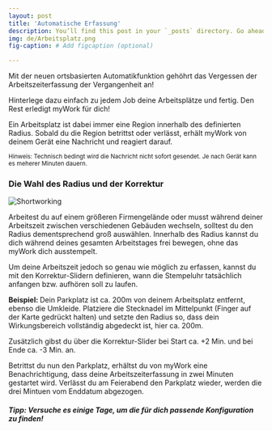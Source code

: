 ```yaml
---
layout: post
title: 'Automatische Erfassung'
description: You’ll find this post in your `_posts` directory. Go ahead and edit it and re-build the site to see your changes. # Add post description (optional)
img: de/Arbeitsplatz.png
fig-caption: # Add figcaption (optional)

---
```


Mit der neuen ortsbasierten Automatikfunktion gehöhrt das Vergessen der Arbeitszeiterfassung der Vergangenheit an!

Hinterlege dazu einfach zu jedem Job deine Arbeitsplätze und fertig. 
Den Rest erledigt myWork für dich!

Ein Arbeitsplatz ist dabei immer eine Region innerhalb des definierten Radius. Sobald du die Region betrittst oder verlässt, erhält myWork von deinem Gerät eine Nachricht und reagiert darauf.

<sup>Hinweis: Technisch bedingt wird die Nachricht nicht sofort gesendet. Je nach Gerät kann es meherer Minuten dauern.<sup>

### Die Wahl des Radius und der Korrektur

![Shortworking]({{site.baseurl}}/assets/img/de/Arbeitsplatz_2.png)

Arbeitest du auf einem größeren Firmengelände oder musst während deiner Arbeitszeit zwischen verschiedenen Gebäuden wechseln, solltest du den Radius dementsprechend groß auswählen. Innerhalb des Radius kannst du dich während deines gesamten Arbeitstages frei bewegen, ohne das myWork dich ausstempelt.

Um deine Arbeitszeit jedoch so genau wie möglich zu erfassen, kannst du mit den Korrektur-Slidern definieren, wann die Stempeluhr tatsächlich anfangen bzw. aufhören soll zu laufen.

<b>Beispiel: </b>
Dein Parkplatz ist ca. 200m von deinem Arbeitsplatz entfernt, ebenso die Umkleide. Platziere die Stecknadel im Mittelpunkt (Finger auf der Karte gedrückt halten) und setzte den Radius so, dass dein Wirkungsbereich vollständig abgedeckt ist, hier ca. 200m.

Zusätzlich gibst du über die Korrektur-Slider bei Start ca. +2 Min. und bei Ende ca. -3 Min. an.

Betrittst du nun den Parkplatz, erhältst du von myWork eine Benachrichtigung, dass deine Arbeitszeiterfassung in zwei Minuten gestartet wird. Verlässt du am Feierabend den Parkplatz wieder, werden die drei Mintuen vom Enddatum abgezogen.


##### Tipp: Versuche es einige Tage, um die für dich passende Konfiguration zu finden!



